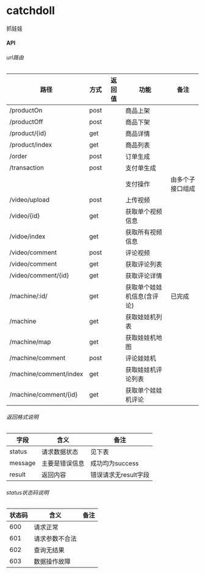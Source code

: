 # catchdoll
抓娃娃

#### API
###### url路由
|路径|方式|返回值|功能|备注|
|---|---|---|----|----|
|/productOn|post||商品上架|
|/productOff|post||商品下架|
|/product/{id}|get||商品详情|
|/product/index|get||商品列表|
|/order|post||订单生成|
|/transaction|post||支付单生成|
||||支付操作|由多个子接口组成|
|/video/upload|post||上传视频|
|/video/{id}|get||获取单个视频信息|
|/vidoe/index|get||获取所有视频信息|
|/video/comment|post||评论视频|
|/video/comment|get||获取评论列表|
|/video/comment/{id}|get||获取评论详情||
|/machine/:id/|get||获取单个娃娃机信息(含评论)|已完成|
|/machine|get||获取娃娃机列表||
|/machine/map|get||获取娃娃机地图||
|/machine/comment|post||评论娃娃机||
|/machine/comment/index|get||获取娃娃机评论列表||
|/machine/comment/{id}|get||获取单个娃娃机评论||

###### 返回格式说明
|字段|含义|备注|
|---|---|---|
|status|请求数据状态|见下表|
|message|主要是错误信息|成功均为success|
|result|返回内容|错误请求无result字段|

###### status状态码说明
|状态码|含义|备注|
|---|---|---|
|600|请求正常|
|601|请求参数不合法|
|602|查询无结果|
|603|数据操作故障|



